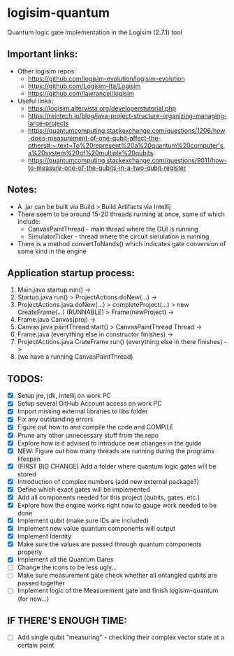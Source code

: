 # logisim-quantum
Quantum logic gate implementation in the Logisim (2.7.1) tool

## Important links:
- Other logisim repos:
    - https://github.com/logisim-evolution/logisim-evolution
    - https://github.com/Logisim-Ita/Logisim
    - https://github.com/lawrancej/logisim
- Useful links:
    - https://logisim.altervista.org/developerstutorial.php
    - https://reintech.io/blog/java-project-structure-organizing-managing-large-projects
    - https://quantumcomputing.stackexchange.com/questions/1206/how-does-measurement-of-one-qubit-affect-the-others#:~:text=To%20represent%20a%20quantum%20computer's,a%20system%20of%20multiple%20qubits.
    - https://quantumcomputing.stackexchange.com/questions/9011/how-to-measure-one-of-the-qubits-in-a-two-qubit-register

## Notes:
- A .jar can be built via Build > Build Artifacts via Intellij
- There seem to be around 15-20 threads running at once, some of which include:
  - CanvasPaintThread - main thread where the GUI is running
  - SimulatorTicker - thread where the circuit simulation is running
- There is a method convertToNands() which indicates gate conversion of some kind in the engine

## Application startup process:
1. Main.java startup.run() ->
2. Startup.java run() > ProjectActions.doNew(...) ->
3. ProjectActions.java doNew(...) > completeProject(...) > new CreateFrame(...) (RUNNABLE) > Frame(newProject) ->
4. Frame.java Canvas(proj) ->
5. Canvas.java paintThread.start() > CanvasPaintThread Thread ->
6. Frame.java (everything else in constructor finishes) ->
7. ProjectActions.java CrateFrame run() (everything else in there finishes) ->
8. (we have a running CanvasPaintThread)

## TODOS:
- [x] Setup jre, jdk, Intellij on work PC
- [x] Setup several GitHub Account access on work PC
- [x] Import missing external libraries to libs folder
- [x] Fix any outstanding errors
- [x] Figure out how to and compile the code and COMPILE
- [x] Prune any other unnecessary stuff from the repo
- [x] Explore how is it advised to introduce new changes in the guide
- [x] NEW: Figure out how many threads are running during the programs lifespan
- [x] (FIRST BIG CHANGE) Add a folder where quantum logic gates will be stored
- [x] Introduction of complex numbers (add new external package?)
- [x] Define which exact gates will be implemented
- [x] Add all components needed for this project (qubits, gates, etc.)
- [x] Explore how the engine works right now to gauge work needed to be done
- [x] Implement qubit (make sure IDs are included)
- [x] Implement new value quantum components will output
- [x] Implement Identity
- [x] Make sure the values are passed through quantum components properly
- [x] Implement all the Quantum Gates
- [ ] Change the icons to be less ugly...
- [ ] Make sure measurement gate check whether all entangled qubits are passed together
- [ ] Implement logic of the Measurement gate and finish logisim-quantum (for now...)

## IF THERE'S ENOUGH TIME:
- [ ] Add single qubit "measuring" - checking their complex vector state at a certain point
